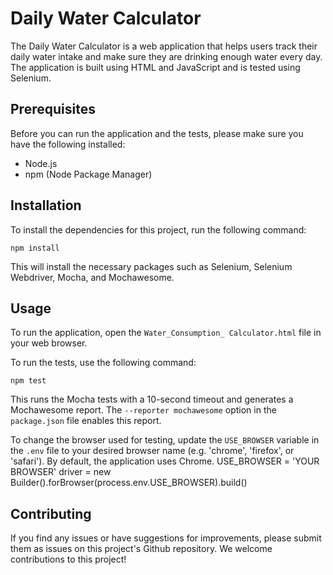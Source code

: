 # Daily Water Calculator

The Daily Water Calculator is a web application that helps users track their daily water intake and make sure they are drinking enough water every day. The application is built using HTML and JavaScript and is tested using Selenium.

## Prerequisites

Before you can run the application and the tests, please make sure you have the following installed:

- Node.js
- npm (Node Package Manager)

## Installation

To install the dependencies for this project, run the following command:

```
npm install
```

This will install the necessary packages such as Selenium, Selenium Webdriver, Mocha, and Mochawesome.

## Usage

To run the application, open the `Water_Consumption_ Calculator.html` file in your web browser.

To run the tests, use the following command:

```
npm test
```

This runs the Mocha tests with a 10-second timeout and generates a Mochawesome report. The `--reporter mochawesome` option in the `package.json` file enables this report.

To change the browser used for testing, update the `USE_BROWSER` variable in the `.env` file to your desired browser name (e.g. 'chrome', 'firefox', or 'safari'). By default, the application uses Chrome.
USE_BROWSER = 'YOUR BROWSER'
 driver = new Builder().forBrowser(process.env.USE_BROWSER).build()

## Contributing

If you find any issues or have suggestions for improvements, please submit them as issues on this project's Github repository. We welcome contributions to this project!